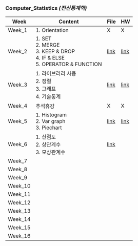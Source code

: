 ### Computer_Statistics *(전산통계학)*

| Week | Content | File | HW |
| - | - | - | - |
| Week_1 | 1. Orientation | X | X |
| Week_2 | 1. SET <br> 2. MERGE <br> 3. KEEP & DROP<br> 4. IF & ELSE <br> 5. OPERATOR & FUNCTION | [link](https://github.com/nickjw0205/semester2_2/tree/master/Computer_Statistics/Week_2) | [link](https://github.com/nickjw0205/semester2_2/tree/master/Computer_Statistics/Week_2) |
| Week_3 | 1. 라이브러리 사용 <br> 2. 정렬 <br> 3. 그래프 <br> 4. 기술통계 | [link](https://github.com/nickjw0205/semester2_2/tree/master/Computer_Statistics/Week_3) | [link](https://github.com/nickjw0205/semester2_2/tree/master/Computer_Statistics/Week_3/%5B3%EC%A3%BC%EC%B0%A8%5D%ED%86%B5%EA%B3%84%ED%95%99%EC%8B%A4%EC%8A%B5) |
| Week_4 | 추석휴강 | X | X |
| Week_5 | 1. Histogram <br> 2. Var graph <br> 3. Piechart | [link](https://github.com/nickjw0205/semester2_2/tree/master/Computer_Statistics/Week_5) | [link](https://github.com/nickjw0205/semester2_2/tree/master/Computer_Statistics/Week_5/%5B4%EC%A3%BC%EC%B0%A8%5D%ED%86%B5%EA%B3%84%ED%95%99%EC%8B%A4%EC%8A%B5) |
| Week_6 | 1. 산점도 <br> 2. 상관계수 <br> 3. 모상관계수| [link](https://github.com/nickjw0205/semester2_2/tree/master/Computer_Statistics/Week_6) | |
| Week_7 | | | |
| Week_8 | | | |
| Week_9 | | | |
| Week_10 | | | |
| Week_11 | | | |
| Week_12 | | | |
| Week_13 | | | |
| Week_14 | | | |
| Week_15 | | | |
| Week_16 | | | |
